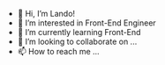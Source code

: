 - 👋 Hi, I’m Lando!
- 👀 I’m interested in Front-End Engineer
- 🌱 I’m currently learning Front-End
- 💞️ I’m looking to collaborate on ...
- 📫 How to reach me ...

<!---
iamland0/iamland0 is a ✨ special ✨ repository because its `README.md` (this file) appears on your GitHub profile.
You can click the Preview link to take a look at your changes.
--->

